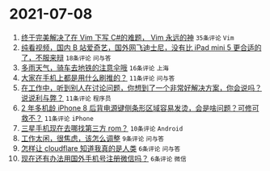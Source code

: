 # 2021-07-08

1. [终于完美解决了在 Vim 下写 C#的难题， Vim 永远的神](https://www.v2ex.com/t/788204) `35条评论` `Vim`
1. [纯看视频，国内 B 站爱奇艺，国外网飞迪士尼，没有比 iPad mini 5 更合适的了，不服来辩](https://www.v2ex.com/t/788213) `18条评论` `问与答`
1. [多雨天气，骑车去地铁的注意伞哦](https://www.v2ex.com/t/788206) `16条评论` `上海`
1. [大家在手机上都是用什么刷推的？](https://www.v2ex.com/t/788217) `11条评论` `问与答`
1. [在工作中，听到别人在讨论问题，你想到了一个非常好解决方案，你会说吗？ 说说利与弊？](https://www.v2ex.com/t/788216) `11条评论` `程序员`
1. [2 年多机龄 iPhone 8 后背电源键侧条形区域容易发烫，会是啥问题？可修可救不？](https://www.v2ex.com/t/788205) `11条评论` `iPhone`
1. [三星手机现在去哪找第三方 rom？](https://www.v2ex.com/t/788214) `10条评论` `Android`
1. [工作太闲，很焦虑，该怎么调整](https://www.v2ex.com/t/788224) `9条评论` `问与答`
1. [怎样让 cloudflare 知道我真的是人类](https://www.v2ex.com/t/788225) `6条评论` `问与答`
1. [现在还有办法用国外手机号注册微信吗？](https://www.v2ex.com/t/788208) `6条评论` `微信`
